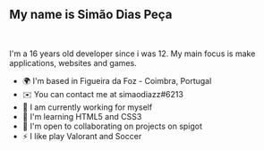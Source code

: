 My name is Simão Dias Peça
---
<br>

I'm a 16 years old developer since i was 12. My main focus is make applications, websites and games.

* 🌍  I'm based in Figueira da Foz - Coimbra, Portugal
* ✉️  You can contact me at simaodiazz#6213
* 🚀  I am currently working for myself
* 🧠  I'm learning HTML5 and CSS3
* 🤝  I'm open to collaborating on projects on spigot
* ⚡  I like play Valorant and Soccer
<br>
